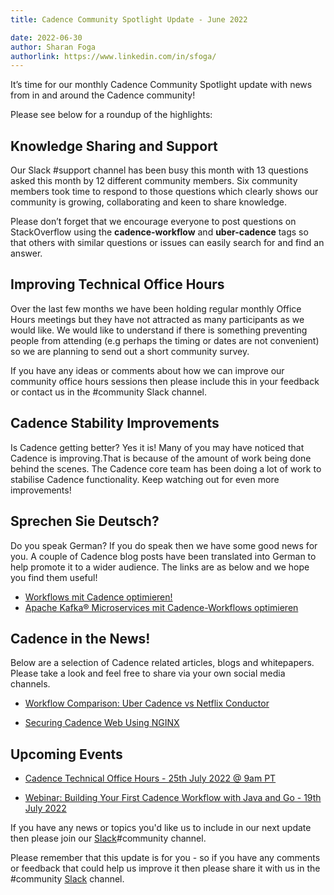```yaml
---
title: Cadence Community Spotlight Update - June 2022

date: 2022-06-30
author: Sharan Foga
authorlink: https://www.linkedin.com/in/sfoga/
---
```


It’s time for our monthly Cadence Community Spotlight update with news from in and around the Cadence community!

Please see below for a roundup of the highlights:

## Knowledge Sharing and Support

Our Slack #support channel has been busy this month with 13 questions asked this month by 12 different community members. Six community members took time to respond to those questions which clearly shows our community is growing, collaborating and keen to share knowledge.

Please don’t forget that we encourage everyone to post questions on StackOverflow using the **cadence-workflow** and **uber-cadence** tags so that others with similar questions or issues can easily search for and find an answer.

## Improving Technical Office Hours

Over the last few months we have been holding regular monthly Office Hours meetings but they have not attracted as many participants as we would like. We would like to understand if there is something preventing people from attending (e.g perhaps the timing or dates are not convenient) so we are planning to send out a short community survey.

If you have any ideas or comments about how we can improve our community office hours sessions then please include this in your feedback or contact us in the #community Slack channel.

## Cadence Stability Improvements

Is Cadence getting better? Yes it is! Many of you may have noticed that Cadence is improving.That is because of the amount of work being done behind the scenes. The Cadence core team has been doing a lot of work to stabilise Cadence functionality. Keep watching out for even more improvements!

## Sprechen Sie Deutsch?

Do you speak German? If you do speak then we have some good news for you. A couple of  Cadence blog posts have been translated into German to help promote it to a wider audience. The links are as below and we hope you find them useful!

- [Workflows mit Cadence optimieren!](https://www.credativ.de/blog/howtos/workflows-mit-cadence-optimieren/)
- [Apache Kafka® Microservices mit Cadence-Workflows optimieren](https://www.credativ.de/blog/howtos/apache-kafka-microservices-mit-cadence-workflows-optimieren/)

## Cadence in the News!

Below are a selection of Cadence related articles, blogs and whitepapers. Please take a look and feel free to share via your own social media channels.

- [Workflow Comparison: Uber Cadence vs Netflix Conductor](https://www.instaclustr.com/blog/workflow-comparison-uber-cadence-vs-netflix-conductor/)

- [Securing Cadence Web Using NGINX](https://www.instaclustr.com/blog/securing-cadence-web-using-nginx/)

## Upcoming Events

- [Cadence Technical Office Hours - 25th July 2022 @ 9am PT](https://calendar.google.com/calendar/u/0/embed?src=e6r40gp3c2r01054id7e99dlac@group.calendar.google.com&ctz=America/Los_Angeles)

- [Webinar: Building Your First Cadence Workflow with Java and Go - 19th July 2022](https://info.instaclustr.com/webinar-building-cadence-workflow)

If you have any news or topics you'd like us to include in our next update then please join our [Slack](http://t.uber.com/cadence-slack)#community channel.

Please remember that this update is for you - so if you have any comments or feedback that could help us improve it then please share it with us in the #community [Slack](http://t.uber.com/cadence-slack) channel.
